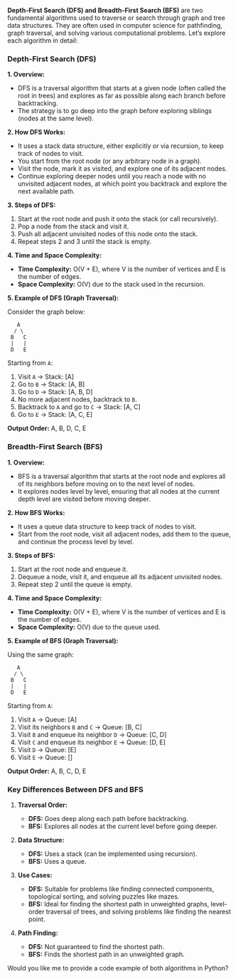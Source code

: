 **Depth-First Search (DFS) and Breadth-First Search (BFS)** are two fundamental algorithms used to traverse or search through graph and tree data structures. They are often used in computer science for pathfinding, graph traversal, and solving various computational problems. Let’s explore each algorithm in detail:

### Depth-First Search (DFS)

**1. Overview:**
- DFS is a traversal algorithm that starts at a given node (often called the root in trees) and explores as far as possible along each branch before backtracking.
- The strategy is to go deep into the graph before exploring siblings (nodes at the same level).

**2. How DFS Works:**
- It uses a stack data structure, either explicitly or via recursion, to keep track of nodes to visit.
- You start from the root node (or any arbitrary node in a graph).
- Visit the node, mark it as visited, and explore one of its adjacent nodes.
- Continue exploring deeper nodes until you reach a node with no unvisited adjacent nodes, at which point you backtrack and explore the next available path.

**3. Steps of DFS:**
1. Start at the root node and push it onto the stack (or call recursively).
2. Pop a node from the stack and visit it.
3. Push all adjacent unvisited nodes of this node onto the stack.
4. Repeat steps 2 and 3 until the stack is empty.

**4. Time and Space Complexity:**
- **Time Complexity:** O(V + E), where V is the number of vertices and E is the number of edges.
- **Space Complexity:** O(V) due to the stack used in the recursion.

**5. Example of DFS (Graph Traversal):**

Consider the graph below:

```
   A
  / \
 B   C
 |   |
 D   E
```

Starting from `A`:

1. Visit `A` → Stack: [A]
2. Go to `B` → Stack: [A, B]
3. Go to `D` → Stack: [A, B, D]
4. No more adjacent nodes, backtrack to `B`.
5. Backtrack to `A` and go to `C` → Stack: [A, C]
6. Go to `E` → Stack: [A, C, E]

**Output Order:** A, B, D, C, E

### Breadth-First Search (BFS)

**1. Overview:**
- BFS is a traversal algorithm that starts at the root node and explores all of its neighbors before moving on to the next level of nodes.
- It explores nodes level by level, ensuring that all nodes at the current depth level are visited before moving deeper.

**2. How BFS Works:**
- It uses a queue data structure to keep track of nodes to visit.
- Start from the root node, visit all adjacent nodes, add them to the queue, and continue the process level by level.

**3. Steps of BFS:**
1. Start at the root node and enqueue it.
2. Dequeue a node, visit it, and enqueue all its adjacent unvisited nodes.
3. Repeat step 2 until the queue is empty.

**4. Time and Space Complexity:**
- **Time Complexity:** O(V + E), where V is the number of vertices and E is the number of edges.
- **Space Complexity:** O(V) due to the queue used.

**5. Example of BFS (Graph Traversal):**

Using the same graph:

```
   A
  / \
 B   C
 |   |
 D   E
```

Starting from `A`:

1. Visit `A` → Queue: [A]
2. Visit its neighbors `B` and `C` → Queue: [B, C]
3. Visit `B` and enqueue its neighbor `D` → Queue: [C, D]
4. Visit `C` and enqueue its neighbor `E` → Queue: [D, E]
5. Visit `D` → Queue: [E]
6. Visit `E` → Queue: []

**Output Order:** A, B, C, D, E

### Key Differences Between DFS and BFS

1. **Traversal Order:**
   - **DFS:** Goes deep along each path before backtracking.
   - **BFS:** Explores all nodes at the current level before going deeper.

2. **Data Structure:**
   - **DFS:** Uses a stack (can be implemented using recursion).
   - **BFS:** Uses a queue.

3. **Use Cases:**
   - **DFS:** Suitable for problems like finding connected components, topological sorting, and solving puzzles like mazes.
   - **BFS:** Ideal for finding the shortest path in unweighted graphs, level-order traversal of trees, and solving problems like finding the nearest point.

4. **Path Finding:**
   - **DFS:** Not guaranteed to find the shortest path.
   - **BFS:** Finds the shortest path in an unweighted graph.

Would you like me to provide a code example of both algorithms in Python?